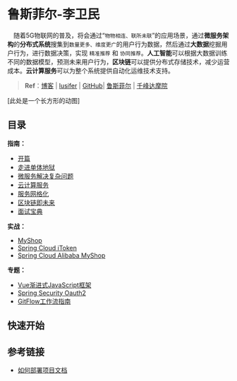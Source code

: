 # 鲁斯菲尔-李卫民

​	　随着5G物联网的普及，将会通过“`物物相连、联所未联`”的应用场景，通过**微服务架构**的**分布式系统**搜集到`数量更多、维度更广`的用户行为数据，然后通过**大数据**挖掘用户行为，进行数据决策，实现 `精准推荐` 和 `协同推荐`。**人工智能**可以根据大数据训练不同的数据模型，预测未来用户行为，**区块链**可以提供分布式存储技术，减少运营成本。**云计算服务**可以为整个系统提供自动化运维技术支持。

> **Ref**：[博客](https://www.funtl.com/zh/guide/) | [lusifer](https://github.com/topsale) | [GitHub](https://github.com/funtl)| [鲁斯菲尔](https://space.bilibili.com/31137138/channel/index) | [千峰达摩院](http://www.qfdmy.com/#/)

[此处是一个长方形的动图]

## 目录

**指南：**

- [开篇](./docs/introduction.md)
- [走进单体地狱](./docs/monolith.md)
- [微服务解决复杂问题](./docs/microservice.md)
- [云计算服务](./docs/cloudservice.md)
- [服务网格化](./docs/servicemesh.md)
- [区块链即未来]()
- [面试宝典](./docs/interview.md)

**实战：**

- [MyShop]()
- [Spring Cloud iToken](http://localhost:8086/blog/md/college/funtl/springclouditoken.html)
- [Spring Cloud Alibaba MyShop]()

**专题：**

- [Vue渐进式JavaScript框架](http://localhost:8086/blog/md/college/funtl/vue.html)
- [Spring Security Oauth2](http://localhost:8086/blog/md/college/funtl/springsecurityoauth2.html)
- [GitFlow工作流指南](http://localhost:8086/blog/md/college/funtl/springsecurityoauth2.html)




## 快速开始



## 参考链接

- [如何部署项目文档]()